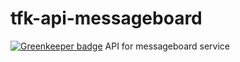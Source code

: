 # tfk-api-messageboard

[![Greenkeeper badge](https://badges.greenkeeper.io/telemark/tfk-api-messageboard.svg)](https://greenkeeper.io/)
API for messageboard service
